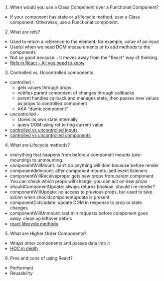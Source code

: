 1. When would you use a Class Component over a Functional Component?
  * If your component has state or a lifecycle method, user a Class component. Otherwise, use a Functional component.
2. What are refs?
  * Used to return a reference to the element, for example, value of an input
  * Useful when we need DOM measurements or to add methods to the components
  * Not so good because... It moves away from the "React" way of thinking.
  * [Refs in React - All you need to know](https://hackernoon.com/refs-in-react-all-you-need-to-know-fb9c9e2aeb81)
3. Controlled vs. Uncontrolled components
  * controlled -
    - gets values through props.
    - notifies parent component of changes through callbacks
    - parent handles callback and manages state, then passes new values as props to controlled component
    - AKA "dumb component"
  * uncontrolled -
     - stores its own state internally
     - query DOM using ref to fing current value
  * [controlled vs uncontrolled inputs](https://goshakkk.name/controlled-vs-uncontrolled-inputs-react/#conclusion)
  * [controlled vs uncontrolled components](https://www.sitepoint.com/video-controlled-vs-uncontrolled-components-in-react/)
4. What are Lifecycle methods?
  * everything that happens from before a component mounts (pre-mounting) to unmounting.
  * componentWillMount: can’t do anything will dom because before render
  * componentdidmount: after component mounts. add event listeners
  * componentWillReceiveprops: gets new props from parent component. You can check which props will change, you can act on new props
  * shouldComponentUpdate: always returns boolean. should i re-render?
  * componentWillUpdate: no access to previous props, but used to take action when shouldcomponentupdate is present.
  * componentDidUpdate: update DOM in response to prop or state changes
  * componentWillUnmount: last min requests before component goes away. clean up leftover debris
  * [react lifecycle methods](https://engineering.musefind.com/react-lifecycle-methods-how-and-when-to-use-them-2111a1b692b1)
5. What are Higher Order Components?
  * Wraps other components and passes data into it
  * [HOC in depth](https://medium.com/@franleplant/react-higher-order-components-in-depth-cf9032ee6c3e)
6. Pros and cons of using React?
  * Performant
  * Reusability
  
